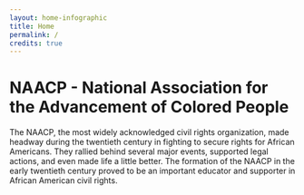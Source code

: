 ```yaml
---
layout: home-infographic
title: Home
permalink: /
credits: true
---
```


# NAACP - National Association for the Advancement of Colored People

The NAACP, the most widely acknowledged civil rights organization, made headway during the twentieth century in fighting to secure rights for African Americans. They rallied behind several major events, supported legal actions, and even made life a little better. The formation of the NAACP in the early twentieth century proved to be an important educator and supporter in African American civil rights. 
